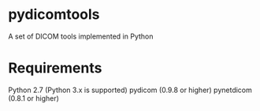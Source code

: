 pydicomtools
============

A set of DICOM tools implemented in Python

Requirements
============
Python 2.7 (Python 3.x is supported)
pydicom (0.9.8 or higher)
pynetdicom (0.8.1 or higher)

